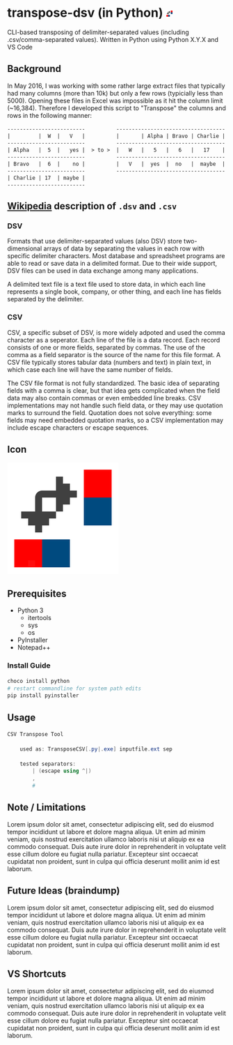 # transpose-dsv (in Python) ![](icon/design/16.png)
CLI-based transposing of delimiter-separated values (including .csv/comma-separated values).  Written in Python using Python X.Y.X and VS Code

## Background
In May 2016, I was working with some rather large extract files that typically had many columns (more than 10k) but only a few rows (typicially less than 5000). Opening these files in Excel was impossible as it hit the column limit (~16,384). Therefore I developed this script to "Transpose" the columns and rows in the following manner:

```
-------------------------          -----------------------------------
|         |  W  |   V   |          |       | Alpha | Bravo | Charlie |
-------------------------          -----------------------------------
| Alpha   |  5  |   yes |  > to >  |   W   |   5   |   6   |   17    |
-------------------------          -----------------------------------
| Bravo   |  6  |    no |          |   V   |  yes  |  no   |  maybe  |
-------------------------          -----------------------------------
| Charlie | 17  | maybe |         
-------------------------          
```

## [Wikipedia](https://en.wikipedia.org/wiki/Delimiter-separated_values) description of ```.dsv``` and ```.csv```
### DSV
Formats that use delimiter-separated values (also DSV) store two-dimensional arrays of data by separating the values in each row with specific delimiter characters. Most database and spreadsheet programs are able to read or save data in a delimited format. Due to their wide support, DSV files can be used in data exchange among many applications.

A delimited text file is a text file used to store data, in which each line represents a single book, company, or other thing, and each line has fields separated by the delimiter.

### CSV
CSV, a specific subset of DSV, is more widely adpoted and used the comma character as a seperator. Each line of the file is a data record. Each record consists of one or more fields, separated by commas. The use of the comma as a field separator is the source of the name for this file format. A CSV file typically stores tabular data (numbers and text) in plain text, in which case each line will have the same number of fields.

The CSV file format is not fully standardized. The basic idea of separating fields with a comma is clear, but that idea gets complicated when the field data may also contain commas or even embedded line breaks. CSV implementations may not handle such field data, or they may use quotation marks to surround the field. Quotation does not solve everything: some fields may need embedded quotation marks, so a CSV implementation may include escape characters or escape sequences.

## Icon
![](icon/design/256.png)

## Prerequisites
* Python 3
  * itertools
  * sys
  * os
* PyInstaller
* Notepad++

### Install Guide
```powershell
choco install python
# restart commandline for system path edits
pip install pyinstaller
```

## Usage
```powershell
CSV Transpose Tool
	
	used as: TransposeCSV[.py|.exe] inputfile.ext sep
	
	tested separators:
		| (escape using ^|)
		,
		#
```

## Note / Limitations
Lorem ipsum dolor sit amet, consectetur adipiscing elit, sed do eiusmod tempor incididunt ut labore et dolore magna aliqua. Ut enim ad minim veniam, quis nostrud exercitation ullamco laboris nisi ut aliquip ex ea commodo consequat. Duis aute irure dolor in reprehenderit in voluptate velit esse cillum dolore eu fugiat nulla pariatur. Excepteur sint occaecat cupidatat non proident, sunt in culpa qui officia deserunt mollit anim id est laborum.

## Future Ideas (braindump)
Lorem ipsum dolor sit amet, consectetur adipiscing elit, sed do eiusmod tempor incididunt ut labore et dolore magna aliqua. Ut enim ad minim veniam, quis nostrud exercitation ullamco laboris nisi ut aliquip ex ea commodo consequat. Duis aute irure dolor in reprehenderit in voluptate velit esse cillum dolore eu fugiat nulla pariatur. Excepteur sint occaecat cupidatat non proident, sunt in culpa qui officia deserunt mollit anim id est laborum.

## VS Shortcuts
Lorem ipsum dolor sit amet, consectetur adipiscing elit, sed do eiusmod tempor incididunt ut labore et dolore magna aliqua. Ut enim ad minim veniam, quis nostrud exercitation ullamco laboris nisi ut aliquip ex ea commodo consequat. Duis aute irure dolor in reprehenderit in voluptate velit esse cillum dolore eu fugiat nulla pariatur. Excepteur sint occaecat cupidatat non proident, sunt in culpa qui officia deserunt mollit anim id est laborum.
